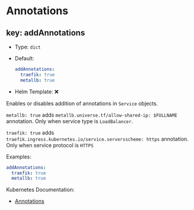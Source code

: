 # Annotations

## key: addAnnotations

- Type: `dict`
- Default:

  ```yaml
  addAnnotations:
    traefik: true
    metallb: true
  ```

- Helm Template: ❌

Enables or disables addition of annotations in `Service` objects.

`metallb: true` adds `metallb.universe.tf/allow-shared-ip: $FULLNAME` annotation.
Only when service type is `LoadBalancer`.

`traefik: true` adds `traefik.ingress.kubernetes.io/service.serversscheme: https` annotation.
Only when service protocol is `HTTPS`

Examples:

```yaml
addAnnotations:
  traefik: true
  metallb: true
```

Kubernetes Documentation:

- [Annotations](https://kubernetes.io/docs/concepts/overview/working-with-objects/annotations)
